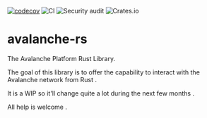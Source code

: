 [![codecov](https://codecov.io/gh/tbrunain/avalanche-rs/branch/master/graph/badge.svg)](https://codecov.io/gh/tbrunain/avalanche-rs)
![CI](https://github.com/tbrunain/avalanche-rs/workflows/Continuous%20integration/badge.svg?branch=master)
![Security audit](https://github.com/tbrunain/avalanche-rs/workflows/Security%20audit/badge.svg)
![Crates.io](https://img.shields.io/crates/v/avalanche-rs.svg)
# avalanche-rs
The Avalanche Platform Rust Library.

The goal of this library is to offer the capability to interact with the Avalanche network from Rust .

It is a WIP so it'll change quite a lot during the next few months .

All help is welcome .
    